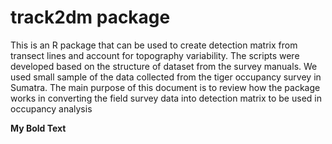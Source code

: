 # track2dm package
This is an R package that can be used to create detection matrix from transect lines and account for topography variability. The scripts were developed based on the structure of dataset from the survey manuals. We used small sample of the data collected from the tiger occupancy survey in Sumatra. The main purpose of this document is to review how the package works in converting the field survey data into detection matrix to be used in occupancy analysis

**My Bold Text**
